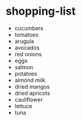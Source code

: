 # shopping-list
- cucumbers
- tomatoes
- arugula
- avocados
- red onions
- eggs
- salmon
- potatoes
- almond milk 
- dried mangos
- dried apricots
- cauliflower
- lettuce
- tuna